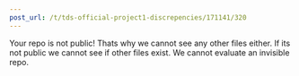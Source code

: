 ```yaml
---
post_url: /t/tds-official-project1-discrepencies/171141/320
---
```

Your repo is not public! Thats why we cannot see any other files either. If its not public we cannot see if other files exist. We cannot evaluate an invisible repo.